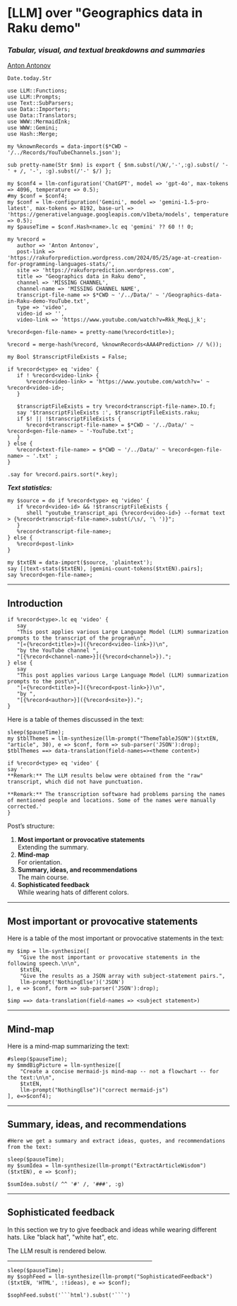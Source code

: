# [LLM] over "Geographics data in Raku demo"

### *Tabular, visual, and textual breakdowns and summaries*

[Anton Antonov](https://rakuforprediction.wordpress.com/about/)
```perl6, results=asis, echo=FALSE
Date.today.Str
```

```perl6, results=hide, echo=FALSE
use LLM::Functions;
use LLM::Prompts;
use Text::SubParsers;
use Data::Importers;
use Data::Translators;
use WWW::MermaidInk;
use WWW::Gemini;
use Hash::Merge;

my %knownRecords = data-import($*CWD ~ '/../Records/YouTubeChannels.json');

sub pretty-name(Str $nm) is export { $nm.subst(/\W/,'-',:g).subst(/ '-' + /, '-', :g).subst(/'-' $/) };

my $conf4 = llm-configuration('ChatGPT', model => 'gpt-4o', max-tokens => 4096, temperature => 0.5);
#my $conf = $conf4;
my $conf = llm-configuration('Gemini', model => 'gemini-1.5-pro-latest', max-tokens => 8192, base-url => 'https://generativelanguage.googleapis.com/v1beta/models', temperature => 0.5);
my $pauseTime = $conf.Hash<name>.lc eq 'gemini' ?? 60 !! 0;
```


```perl6, results=hide, echo=FALSE
my %record = 
   author => 'Anton Antonov',
   post-link => 'https://rakuforprediction.wordpress.com/2024/05/25/age-at-creation-for-programming-languages-stats/',
   site => 'https://rakuforprediction.wordpress.com',
   title => "Geographics data in Raku demo",
   channel => 'MISSING CHANNEL',
   channel-name => 'MISSING CHANNEL NAME',
   transcript-file-name => $*CWD ~ '/../Data/' ~ '/Geographics-data-in-Raku-demo-YouTube.txt',
   type => 'video',
   video-id => '',
   video-link => 'https://www.youtube.com/watch?v=Rkk_MeqLj_k';

%record<gen-file-name> = pretty-name(%record<title>);
        
%record = merge-hash(%record, %knownRecords<AAA4Prediction> // %());
 
my Bool $transcriptFileExists = False;
      
if %record<type> eq 'video' {
   if ! %record<video-link> {  
      %record<video-link> = 'https://www.youtube.com/watch?v=' ~ %record<video-id>;
   }

   $transcriptFileExists = try %record<transcript-file-name>.IO.f;
   say '$transcriptFileExists :', $transcriptFileExists.raku; 
   if $! || !$transcriptFileExists {
      %record<transcript-file-name> = $*CWD ~ '/../Data/' ~ %record<gen-file-name> ~ '-YouTube.txt';
   }
} else {
   %record<text-file-name> = $*CWD ~ '/../Data/' ~ %record<gen-file-name> ~ '.txt' ;
} 

.say for %record.pairs.sort(*.key);
```

***Text statistics:***

```perl6, echo=FALSE
my $source = do if %record<type> eq 'video' {
   if %record<video-id> && !$transcriptFileExists {
      shell "youtube_transcript_api {%record<video-id>} --format text > {%record<transcript-file-name>.subst(/\s/, '\ ')}";
   }
   %record<transcript-file-name>;
} else {
   %record<post-link>
}

my $txtEN = data-import($source, 'plaintext');
say [|text-stats($txtEN), |gemini-count-tokens($txtEN).pairs];
say %record<gen-file-name>;
```

-----

## Introduction

```perl6, results=asis, echo=FALSE
if %record<type>.lc eq 'video' {
   say
   "This post applies various Large Language Model (LLM) summarization prompts to the transcript of the program\n",
   "[«{%record<title>}»]({%record<video-link>})\n",
   "by the YouTube channel ",
   "[{%record<channel-name>}]({%record<channel>}).";
} else {
   say
   "This post applies various Large Language Model (LLM) summarization prompts to the post\n",
   "[«{%record<title>}»]({%record<post-link>})\n",
   "by ",
   "[{%record<author>}]({%record<site>}).";
}
```

Here is a table of themes discussed in the text:

```perl6, results=asis, echo=FALSE, eval=TRUE
sleep($pauseTime);
my $tblThemes = llm-synthesize(llm-prompt("ThemeTableJSON")($txtEN, "article", 30), e => $conf, form => sub-parser('JSON'):drop);
$tblThemes ==> data-translation(field-names=><theme content>)
```

```perl6, results=asis, echo=FALSE
if %record<type> eq 'video' {
say '
**Remark:** The LLM results below were obtained from the "raw" transcript, which did not have punctuation.

**Remark:** The transcription software had problems parsing the names of mentioned people and locations. Some of the names were manually corrected.'
}
```

Post’s structure:

1. **Most important or provocative statements**    
   Extending the summary.
2. **Mind-map**   
   For orientation.
3. **Summary, ideas, and recommendations**     
   The main course.
4. **Sophisticated feedback**        
   While wearing hats of different colors.

-----

## Most important or provocative statements

Here is a table of the most important or provocative statements in the text:

```perl6, results=asis, echo=FALSE, eval=TRUE 
my $imp = llm-synthesize([
    "Give the most important or provocative statements in the following speech.\n\n", 
    $txtEN,
    "Give the results as a JSON array with subject-statement pairs.",
    llm-prompt('NothingElse')('JSON')
], e => $conf, form => sub-parser('JSON'):drop);
    
$imp ==> data-translation(field-names => <subject statement>)
```


------

## Mind-map

Here is a mind-map summarizing the text:

```perl6, results=asis, echo=FALSE, eval=TRUE
#sleep($pauseTime);
my $mmdBigPicture = llm-synthesize([
    "Create a concise mermaid-js mind-map -- not a flowchart -- for the text:\n\n",
    $txtEN,
    llm-prompt("NothingElse")("correct mermaid-js")
], e=>$conf4);
```

-------

## Summary, ideas, and recommendations

```perl6, results=asis, echo=FALSE, eval=TRUE
#Here we get a summary and extract ideas, quotes, and recommendations from the text:

sleep($pauseTime);
my $sumIdea = llm-synthesize(llm-prompt("ExtractArticleWisdom")($txtEN), e => $conf);

$sumIdea.subst(/ ^^ '#' /, '###', :g)
```

-------

## Sophisticated feedback 

In this section we try to give feedback and ideas while wearing different hats.
Like "black hat", "white hat", etc.

The LLM result is rendered below.

<hr width="65%">

```perl6, results=asis, echo=FALSE, eval=TRUE 
sleep($pauseTime);
my $sophFeed = llm-synthesize(llm-prompt("SophisticatedFeedback")($txtEN, 'HTML', :!ideas), e => $conf);

$sophFeed.subst('```html').subst('```')
```
